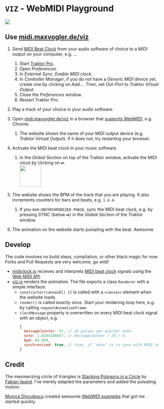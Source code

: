# `VIZ` - WebMIDI Playground

<a href="https://midi.maxvogler.de/viz"><img src="https://media.giphy.com/media/lpnF7zdRCMiAZNsaol/giphy.gif"></a>

## Use [midi.maxvogler.de/viz](https://midi.maxvogler.de/viz)
1. Send [MIDI Beat Clock](https://en.wikipedia.org/wiki/MIDI_beat_clock) from your audio software of choice to a MIDI output
   on your computer, e.g. …
   
   1. Start [Traktor Pro](https://www.native-instruments.com/en/products/traktor/dj-software/traktor-pro-3/).
   1. Open *Preferences*.
   1. In *External Sync*, *Enable MIDI clock*.
   1. In *Controller Manager*, if you do not have a *Generic MIDI* device yet, create one by clicking on *Add…*. Then, set
      *Out-Port* to *Traktor Virtual Output*.
   1. Close the *Preferences* window.
   1. Restart Traktor Pro.
1. Play a track of your choice in your audio software.
1. Open [midi.maxvogler.de/viz](https://midi.maxvogler.de/viz) in a browser that
   [supports WebMIDI](https://caniuse.com/#feat=midi), e.g. Chrome.
    1. The website shows the name of your MIDI output device (e.g. *Traktor Virtual Output*). If it does not, try restarting
       your browser.
1. Activate the MIDI beat clock in your music software.
    1. In the *Global Section* on top of the Traktor window, activate the MIDI clock by clicking on ⏯︎.    
       <img src="https://user-images.githubusercontent.com/864168/80423531-7712e400-88e0-11ea-89ed-fce551868511.png" height="70">
1. The website shows the BPM of the track that you are playing. It also increments counters for bars and beats, e.g. `1.4.4`.
    1. If you see `UNSYNCHRONIZED PHASE`, sync the MIDI beat clock, e.g. by pressing *SYNC* (below ⏯︎) in the *Global Section* 
       of the Traktor window.
1. The animation on the website starts pulsating with the beat. Awesome.

## Develop
The code involves no build steps, compilation, or other black magic for now. Forks and Pull Requests are very welcome, go wild!
* [midiclock.js](/viz/midiclock.js) recieves and interprets [MIDI beat clock](https://en.wikipedia.org/wiki/MIDI_beat_clock)
  signals using the [Web MIDI API](https://webaudio.github.io/web-midi-api/).
* [viz.js](/viz/viz.js) renders the animation. The file exports a class `Renderer` with a simple interface:
  * `constructor(canvasEl) {}` is called with a `<canvas>` element when the website loads.
  * `render()` is called exactly once. Start your rendering loop here, e.g. by calling `requestAnimationFrame`.
  * `clockMessage` property is overwritten on every MIDI beat clock signal with an object, e.g.
    ```js
    {
      messageCounter: 97, // 24 pulses per quarter note.
      note: 1.0104166667, // messageCounter / 24 / 4.
      bpm: 84.999, 
      synchronized: true, // true, if `note` is in sync with MIDI source.
    }
    ```
    
## Credit
The mesmerizing circle of triangles is [Stacking Polygons in a Circle](https://observablehq.com/@mootari/exercise-for-the-reader)
by [Fabian Iwand](https://twitter.com/mootari). I've merely adapted the parameters and added the pulsating motion.

[Monica Dinculescu](https://twitter.com/notwaldorf) created awesome [WebMIDI examples](https://webmidi-examples.glitch.me) that
got me started quickly.
